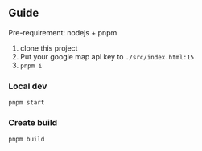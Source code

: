 ## Guide

Pre-requirement: nodejs + pnpm

1. clone this project
2. Put your google map api key to `./src/index.html:15`
3. `pnpm i`

### Local dev

`pnpm start`

### Create build

`pnpm build`
